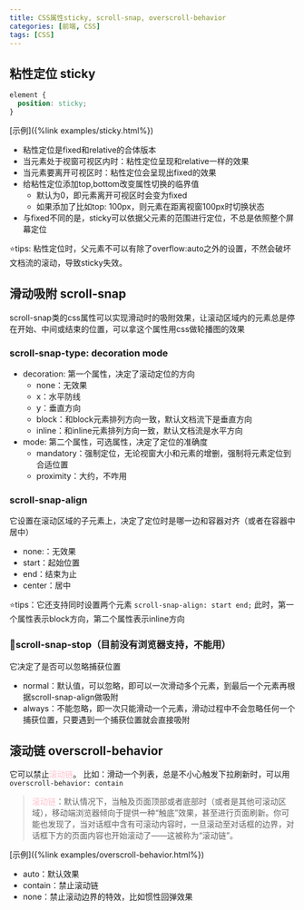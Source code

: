 ```yaml
---
title: CSS属性sticky, scroll-snap, overscroll-behavior
categories: [前端, CSS]
tags: [CSS]
---
```


## 粘性定位 sticky

```css
element {
  position: sticky;
}
```

[示例]({%link examples/sticky.html%})

- 粘性定位是fixed和relative的合体版本
- 当元素处于视窗可视区内时：粘性定位呈现和relative一样的效果
- 当元素要离开可视区时：粘性定位会呈现出fixed的效果
- 给粘性定位添加top,bottom改变属性切换的临界值
	- 默认为0，即元素离开可视区时会变为fixed
	- 如果添加了比如top: 100px，则元素在距离视窗100px时切换状态
- 与fixed不同的是，sticky可以依据父元素的范围进行定位，不总是依照整个屏幕定位

⭐️tips: 粘性定位时，父元素不可以有除了overflow:auto之外的设置，不然会破坏文档流的滚动，导致sticky失效。

## 滑动吸附 scroll-snap

scroll-snap类的css属性可以实现滑动时的吸附效果，让滚动区域内的元素总是停在开始、中间或结束的位置，可以拿这个属性用css做轮播图的效果

### scroll-snap-type:  decoration mode

- decoration: 第一个属性，决定了滚动定位的方向
	- none：无效果
	- x：水平防线
	- y：垂直方向
	- block：和block元素排列方向一致，默认文档流下是垂直方向
	- inline：和inline元素排列方向一致，默认文档流是水平方向
- mode: 第二个属性，可选属性，决定了定位的准确度
	- mandatory：强制定位，无论视窗大小和元素的增删，强制将元素定位到合适位置
	- proximity：大约，不咋用



### scroll-snap-align

它设置在滚动区域的子元素上，决定了定位时是哪一边和容器对齐（或者在容器中居中）
- none:：无效果
- start：起始位置
- end：结束为止
- center：居中

⭐tips：它还支持同时设置两个元素
`scroll-snap-align: start end;`
此时，第一个属性表示block方向，第二个属性表示inline方向


### 🚫scroll-snap-stop（目前没有浏览器支持，不能用）

它决定了是否可以忽略捕获位置
- normal：默认值，可以忽略，即可以一次滑动多个元素，到最后一个元素再根据scroll-snap-align做吸附
- always：不能忽略，即一次只能滑动一个元素，滑动过程中不会忽略任何一个捕获位置，只要遇到一个捕获位置就会直接吸附


## 滚动链 overscroll-behavior

它可以禁止<span style="color: pink">滚动链</span>。
比如：滑动一个列表，总是不小心触发下拉刷新时，可以用`overscroll-behavior: contain`

><span style="color: pink">滚动链</span>：默认情况下，当触及页面顶部或者底部时（或者是其他可滚动区域），移动端浏览器倾向于提供一种“触底”效果，甚至进行页面刷新。你可能也发现了，当对话框中含有可滚动内容时，一旦滚动至对话框的边界，对话框下方的页面内容也开始滚动了——这被称为“滚动链”。

[示例]({%link examples/overscroll-behavior.html%})

- auto：默认效果
- contain：禁止滚动链
- none：禁止滚动边界的特效，比如惯性回弹效果

